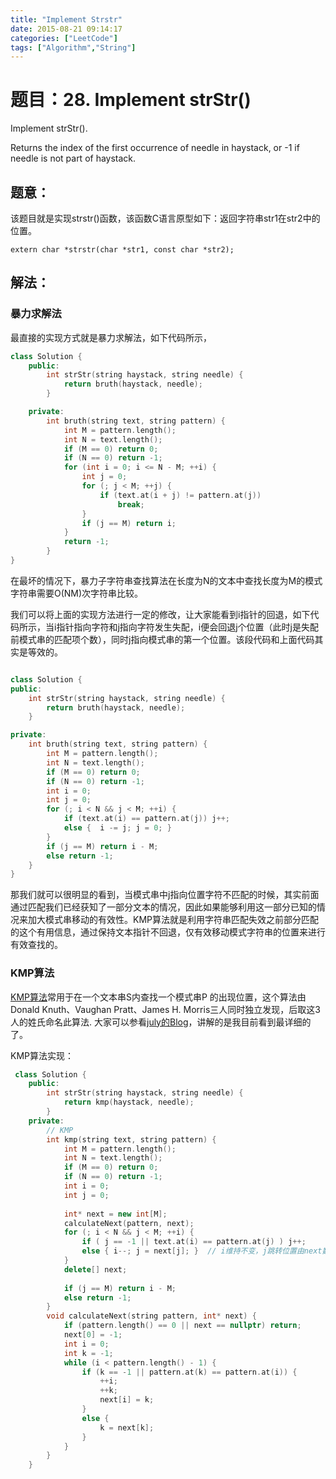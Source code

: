 ```yaml
---
title: "Implement Strstr"
date: 2015-08-21 09:14:17
categories: ["LeetCode"]
tags: ["Algorithm","String"]
---
```


# 题目：28. Implement strStr()

Implement strStr().

Returns the index of the first occurrence of needle in haystack, or -1 if needle is not part of haystack.

<!-- more -->

## 题意：

该题目就是实现strstr()函数，该函数C语言原型如下：返回字符串str1在str2中的位置。

```
extern char *strstr(char *str1, const char *str2);
```


## 解法：

### 暴力求解法

最直接的实现方式就是暴力求解法，如下代码所示，

``` C++
class Solution {
	public:
		int strStr(string haystack, string needle) {
			return bruth(haystack, needle);
		}

	private:
		int bruth(string text, string pattern) {
			int M = pattern.length();
			int N = text.length();
			if (M == 0) return 0;
			if (N == 0) return -1;
			for (int i = 0; i <= N - M; ++i) {
				int j = 0;
				for (; j < M; ++j) {
					if (text.at(i + j) != pattern.at(j))
						break;
				}
				if (j == M) return i;
			}
			return -1;
		}
}

```

在最坏的情况下，暴力子字符串查找算法在长度为N的文本中查找长度为M的模式字符串需要O(NM)次字符串比较。

我们可以将上面的实现方法进行一定的修改，让大家能看到i指针的回退，如下代码所示，当i指针指向字符和j指向字符发生失配，i便会回退j个位置（此时j是失配前模式串的匹配项个数），同时j指向模式串的第一个位置。该段代码和上面代码其实是等效的。

``` C++

class Solution {
public:
	int strStr(string haystack, string needle) {
		return bruth(haystack, needle);
	}

private:
	int bruth(string text, string pattern) {
		int M = pattern.length();
		int N = text.length();
		if (M == 0) return 0;
		if (N == 0) return -1;
		int i = 0;
		int j = 0;
		for (; i < N && j < M; ++i) {
			if (text.at(i) == pattern.at(j)) j++;
			else {	i -= j; j = 0; }
		}
		if (j == M) return i - M;
		else return -1;
	}
}

```

那我们就可以很明显的看到，当模式串中j指向位置字符不匹配的时候，其实前面通过匹配我们已经获知了一部分文本的情况，因此如果能够利用这一部分已知的情况来加大模式串移动的有效性。KMP算法就是利用字符串匹配失效之前部分匹配的这个有用信息，通过保持文本指针不回退，仅有效移动模式字符串的位置来进行有效查找的。


### KMP算法

[KMP算法](https://en.wikipedia.org/wiki/Knuth%E2%80%93Morris%E2%80%93Pratt_algorithm)常用于在一个文本串S内查找一个模式串P 的出现位置，这个算法由Donald Knuth、Vaughan Pratt、James H. Morris三人同时独立发现，后取这3人的姓氏命名此算法.
大家可以参看[july的Blog](http://blog.csdn.net/tukangzheng/article/details/38438481)，讲解的是我目前看到最详细的了。

KMP算法实现：

```C++
 class Solution {
	public:
		int strStr(string haystack, string needle) {
			return kmp(haystack, needle);
		}
	private:
		// KMP
		int kmp(string text, string pattern) {
			int M = pattern.length();
			int N = text.length();
			if (M == 0) return 0;
			if (N == 0) return -1;
			int i = 0;
			int j = 0;
	
			int* next = new int[M];
			calculateNext(pattern, next);
			for (; i < N && j < M; ++i) {
				if ( j == -1 || text.at(i) == pattern.at(j) ) j++;
				else { i--; j = next[j]; }	// i维持不变，j跳转位置由next数组决定
			}
			delete[] next;
	
			if (j == M) return i - M;
			else return -1;
		}
		void calculateNext(string pattern, int* next) {
			if (pattern.length() == 0 || next == nullptr) return;
			next[0] = -1;
			int i = 0;
			int k = -1;
			while (i < pattern.length() - 1) {
				if (k == -1 || pattern.at(k) == pattern.at(i)) {
					++i;
					++k;
					next[i] = k;
				}
				else {
					k = next[k];
				}
			}
		}
	}

```